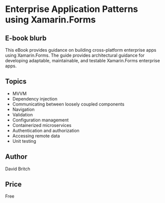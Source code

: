 # Enterprise Application Patterns using Xamarin.Forms

## E-book blurb

This eBook provides guidance on building cross-platform enterprise apps using Xamarin.Forms. The guide provides architectural guidance for developing adaptable, maintainable, and testable
Xamarin.Forms enterprise apps.

## Topics

- MVVM
- Dependency injection 
- Communicating between loosely coupled components 
- Navigation
- Validation
- Configuration management
- Containerized microservices
- Authentication and authorization 
- Accessing remote data
- Unit testing

## Author

David Britch

## Price

Free
